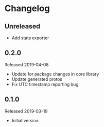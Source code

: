 # Changelog

## Unreleased
- Add stats exporter

## 0.2.0
Released 2019-04-08

- Update for package changes in core library
- Update generated protos
- Fix UTC timestamp reporting bug

## 0.1.0
Released 2019-03-19

- Initial version
